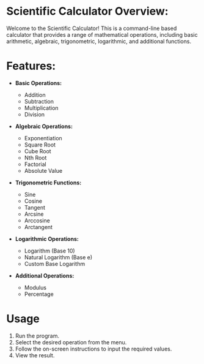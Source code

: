 # Scientific Calculator Overview:

Welcome to the Scientific Calculator! This is a command-line based calculator that provides a range of mathematical operations, including basic arithmetic, algebraic, trigonometric, logarithmic, and additional functions.

# Features:

- **Basic Operations:**
  - Addition
  - Subtraction
  - Multiplication
  - Division

- **Algebraic Operations:**
  - Exponentiation
  - Square Root
  - Cube Root
  - Nth Root
  - Factorial
  - Absolute Value

- **Trigonometric Functions:**
  - Sine
  - Cosine
  - Tangent
  - Arcsine
  - Arccosine
  - Arctangent

- **Logarithmic Operations:**
  - Logarithm (Base 10)
  - Natural Logarithm (Base e)
  - Custom Base Logarithm

- **Additional Operations:**
  - Modulus
  - Percentage
 
  

# Usage

1. Run the program.
2. Select the desired operation from the menu.
3. Follow the on-screen instructions to input the required values.
4. View the result.
